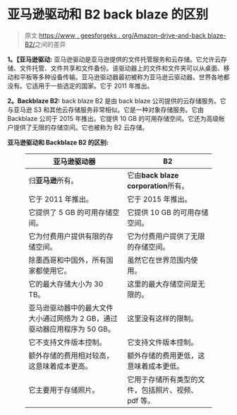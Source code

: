 # 亚马逊驱动和 B2 back blaze 的区别

> 原文:[https://www . geesforgeks . org/Amazon-drive-and-back blaze-B2/](https://www.geeksforgeeks.org/difference-between-amazon-drive-and-backblaze-b2/)之间的差异

**1。【亚马逊驱动:**
亚马逊驱动是亚马逊提供的文件托管服务和云存储。它允许云存储、文件托管、文件共享和文件备份。该驱动器上的文件和文件夹可以从桌面、移动和平板等多种设备传输。亚马逊驱动器最初被称为亚马逊云驱动器。世界各地都没有。它适用于一些选定的国家。它于 2011 年推出。

**2。Backblaze B2:**
back blaze B2 是由 back blaze 公司提供的云存储服务。它与亚马逊 S3 和其他云存储服务非常相似。它是一种对象存储服务。它由 Backblaze 公司于 2015 年推出。它提供 10 GB 的可用存储空间。它还为高级帐户提供了无限的存储空间。它也被称为 B2 云存储。

**亚马逊驱动和 Backblaze B2 的区别:**

<figure class="table">

| 亚马逊驱动器 | B2 |
| --- | --- |
| 归**亚马逊**所有。 | 它由**back blaze corporation**所有。 |
| 它于 2011 年推出。 | 它于 2015 年推出。 |
| 它提供了 5 GB 的可用存储空间。 | 它提供 10 GB 的可用存储空间。 |
| 它为付费用户提供有限的存储空间。 | 它为付费用户提供了无限的存储空间。 |
| 除墨西哥和中国外，所有国家都使用它。 | 虽然它在世界范围内使用。 |
| 它的最大存储大小为 30 TB。 | 这里的最大存储空间是无限的。 |
| 亚马逊驱动器中的最大文件大小通过网络为 2 GB，通过驱动器应用程序为 50 GB。 | 这里没有这样的限制。 |
| 它不支持文件版本控制。 | 它支持文件版本控制。 |
| 额外存储的费用相对较高，这意味着成本更高。 | 额外存储的费用更低，这意味着成本更低。 |
| 它主要用于存储照片。 | 它用于存储所有类型的文件，包括照片、视频、pdf 等。 |

</figure>